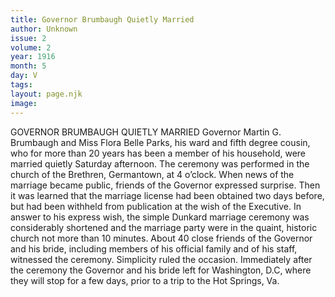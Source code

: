 ```yaml
---
title: Governor Brumbaugh Quietly Married
author: Unknown
issue: 2
volume: 2
year: 1916
month: 5
day: V
tags:
layout: page.njk
image:
---
```

GOVERNOR BRUMBAUGH QUIETLY MARRIED    Governor Martin G. Brumbaugh and Miss Flora Belle Parks, his ward and fifth degree cousin, who for more than 20 years has been a member of his household, were married quietly Saturday afternoon. The ceremony was performed in the church of the Brethren, Germantown, at 4 o’clock.       When news of the marriage became public, friends of the Governor expressed surprise. Then it was learned that the marriage license had been obtained two days before, but had been withheld from publication at the wish of the Executive.       In answer to his express wish, the simple Dunkard marriage ceremony was considerably shortened and the marriage party were in the quaint, historic church not more than 10 minutes. About 40 close friends of the Governor and his bride, including members of his official family and of his staff, witnessed the ceremony. Simplicity ruled the occasion.       Immediately after the ceremony the Governor and his bride left for Washington, D.C, where they will stop for a few days, prior to a trip to the Hot Springs, Va. 




